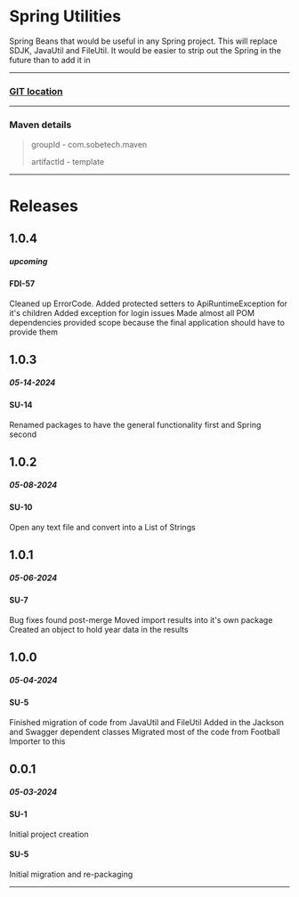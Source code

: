 # Spring Utilities

Spring Beans that would be useful in any Spring project. This will replace SDJK, JavaUtil and FileUtil. It would be easier to strip out the Spring in the future than to add it in

-----------------------------

### [GIT location](https://github.com/sobemurray/Spring-Utils.git)

-----------------------------

### Maven details

> groupId - com.sobetech.maven
>
> artifactId - template

-----------------------------

# Releases

## 1.0.4
##### upcoming
#### FDI-57 
Cleaned up ErrorCode. 
Added protected setters to ApiRuntimeException for it's children
Added exception for login issues
Made almost all POM dependencies provided scope because the final application should have to provide them

## 1.0.3
##### 05-14-2024
#### SU-14
Renamed packages to have the general functionality first and Spring second

## 1.0.2
##### 05-08-2024
#### SU-10
Open any text file and convert into a List of Strings

## 1.0.1
##### 05-06-2024
#### SU-7
Bug fixes found post-merge
Moved import results into it's own package
Created an object to hold year data in the results

## 1.0.0
##### 05-04-2024
#### SU-5
Finished migration of code from JavaUtil and FileUtil
Added in the Jackson and Swagger dependent classes
Migrated most of the code from Football Importer to this

## 0.0.1
##### 05-03-2024
#### SU-1
Initial project creation
#### SU-5
Initial migration and re-packaging

-----------------------------
